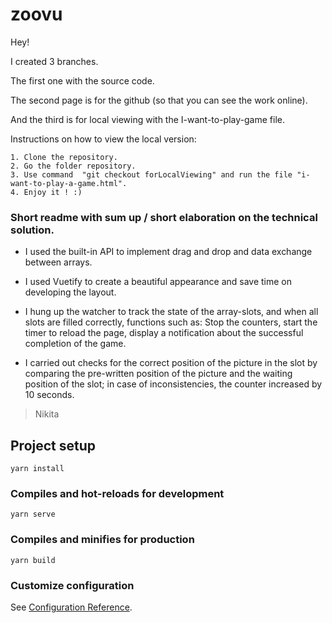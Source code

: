 # zoovu

Hey! 


I created 3 branches. 

The first one with the source code.

The second page is for the github (so that you can see the work online).


And the third is for local viewing with the I-want-to-play-game file.

Instructions on how to view the local version:

	1. Clone the repository.
	2. Go the folder repository.
	3. Use command  "git checkout forLocalViewing" and run the file "i-want-to-play-a-game.html".
	4. Enjoy it ! :)

### Short readme with sum up / short elaboration on the technical solution.

- I used the built-in API to implement drag and drop and data exchange between arrays.

- I used Vuetify to create a beautiful appearance and save time on developing the layout.

- I hung up the watcher to track the state of the array-slots, and when all slots are filled correctly, functions such as:
 Stop the counters, start the timer to reload the page, display a notification about the successful completion of the game.

- I carried out checks for the correct position of the picture in the slot by comparing the pre-written position of the picture and the waiting position of the slot;
 in case of inconsistencies, the counter increased by 10 seconds.
 
> Nikita 

## Project setup
```
yarn install
```

### Compiles and hot-reloads for development
```
yarn serve
```

### Compiles and minifies for production
```
yarn build
```

### Customize configuration
See [Configuration Reference](https://cli.vuejs.org/config/).
